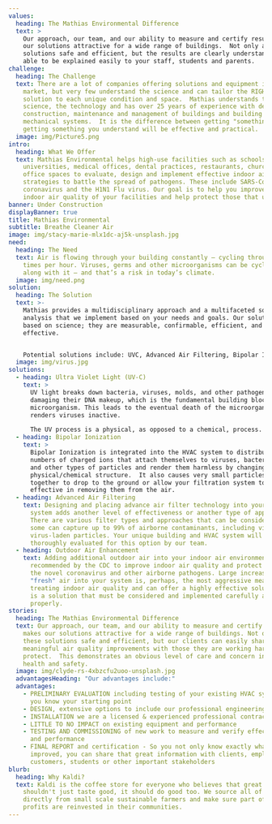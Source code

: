 ```yaml
---
values:
  heading: The Mathias Environmental Difference
  text: >
    Our approach, our team, and our ability to measure and certify results makes
    our solutions attractive for a wide range of buildings.  Not only are these
    solutions safe and efficient, but the results are clearly understandable and
    able to be explained easily to your staff, students and parents.
challenge:
  heading: The Challenge
  text: There are a lot of companies offering solutions and equipment in the
    market, but very few understand the science and can tailor the RIGHT
    solution to each unique condition and space.  Mathias understands the
    science, the technology and has over 25 years of experience with design,
    construction, maintenance and management of buildings and building
    mechanical systems.  It is the difference between getting "something" and
    getting something you understand will be effective and practical.
  image: img/Picture5.png
intro:
  heading: What We Offer
  text: Mathias Environmental helps high-use facilities such as schools,
    universities, medical offices, dental practices, restaurants, churches and
    office spaces to evaluate, design and implement effective indoor air quality
    strategies to battle the spread of pathogens. These include SARS-CoV-2 novel
    coronavirus and the H1N1 Flu virus. Our goal is to help you improve the
    indoor air quality of your facilities and help protect those that use them.
banner: Under Construction
displayBanner: true
title: Mathias Environmental
subtitle: Breathe Cleaner Air
image: img/stacy-marie-mlx1dc-aj5k-unsplash.jpg
need:
  heading: The Need
  text: Air is flowing through your building constantly — cycling through multiple
    times per hour. Viruses, germs and other microorganisms can be cycled right
    along with it — and that’s a risk in today’s climate.
  image: img/need.png
solution:
  heading: The Solution
  text: >-
    Mathias provides a multidisciplinary approach and a multifaceted solution
    analysis that we implement based on your needs and goals. Our solutions are
    based on science; they are measurable, confirmable, efficient, and
    effective.


    Potential solutions include: UVC, Advanced Air Filtering, Bipolar Ionization, Outdoor Air Enhancement, Airflow Management, Controls and Scheduling
  image: img/virus.jpg
solutions:
  - heading: Ultra Violet Light (UV-C)
    text: >
      UV light breaks down bacteria, viruses, molds, and other pathogens by
      damaging their DNA makeup, which is the fundamental building block of the
      microorganism. This leads to the eventual death of the microorganism and
      renders viruses inactive.

      The UV process is a physical, as opposed to a chemical, process. UV destroys or neutralizes viruses and microorganisms without chemically or physically impacting the indoor environment.
  - heading: Bipolar Ionization
    text: >
      Bipolar Ionization is integrated into the HVAC system to distribute vast
      numbers of charged ions that attach themselves to viruses, bacteria, mold
      and other types of particles and render them harmless by changing their
      physical/chemical structure.  It also causes very small particles to stick
      together to drop to the ground or allow your filtration system to be more
      effective in removing them from the air.
  - heading: Advanced Air Filtering
    text: Designing and placing advance air filter technology into your existing
      system adds another level of effectiveness or another type of approach.
      There are various filter types and approaches that can be considered, and
      some can capture up to 99% of airborne contaminants, including viruses and
      virus-laden particles. Your unique building and HVAC system will be
      thoroughly evaluated for this option by our team.
  - heading: Outdoor Air Enhancement
    text: Adding additional outdoor air into your indoor air environment is
      recommended by the CDC to improve indoor air quality and protect against
      the novel coronavirus and other airborne pathogens. Large increases in
      "fresh" air into your system is, perhaps, the most aggressive means of
      treating indoor air quality and can offer a highly effective solution. It
      is a solution that must be considered and implemented carefully and
      properly.
stories:
  heading: The Mathias Environmental Difference
  text: Our approach, our team, and our ability to measure and certify results
    makes our solutions attractive for a wide range of buildings. Not only are
    these solutions safe and efficient, but our clients can easily share these
    meaningful air quality improvements with those they are working hard to
    protect.  This demonstrates an obvious level of care and concern in terms of
    health and safety.
  image: img/clyde-rs-4xbzcfu2uoo-unsplash.jpg
  advantagesHeading: "Our advantages include:"
  advantages:
    - PRELIMINARY EVALUATION including testing of your existing HVAC system so
      you know your starting point
    - DESIGN, extensive options to include our professional engineering team
    - INSTALLATION we are a licensed & experienced professional contractor
    - LITTLE TO NO IMPACT on existing equipment and performance
    - TESTING AND COMMISSIONING of new work to measure and verify effectiveness
      and performance
    - FINAL REPORT and certification - So you not only know exactly what has
      improved, you can share that great information with clients, employees,
      customers, students or other important stakeholders
blurb:
  heading: Why Kaldi?
  text: Kaldi is the coffee store for everyone who believes that great coffee
    shouldn't just taste good, it should do good too. We source all of our beans
    directly from small scale sustainable farmers and make sure part of the
    profits are reinvested in their communities.
---
```

